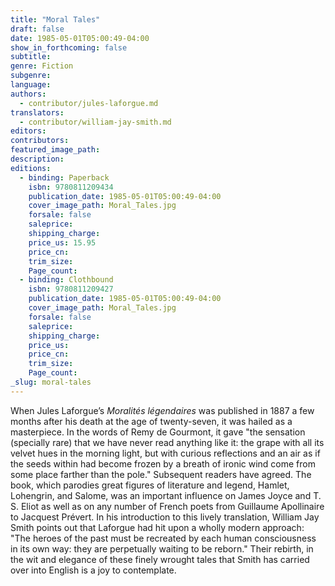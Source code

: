 ```yaml
---
title: "Moral Tales"
draft: false
date: 1985-05-01T05:00:49-04:00
show_in_forthcoming: false
subtitle:
genre: Fiction
subgenre:
language:
authors:
  - contributor/jules-laforgue.md
translators:
  - contributor/william-jay-smith.md
editors:
contributors:
featured_image_path:
description:
editions:
  - binding: Paperback
    isbn: 9780811209434
    publication_date: 1985-05-01T05:00:49-04:00
    cover_image_path: Moral_Tales.jpg
    forsale: false
    saleprice:
    shipping_charge:
    price_us: 15.95
    price_cn:
    trim_size:
    Page_count:
  - binding: Clothbound
    isbn: 9780811209427
    publication_date: 1985-05-01T05:00:49-04:00
    cover_image_path: Moral_Tales.jpg
    forsale: false
    saleprice:
    shipping_charge:
    price_us:
    price_cn:
    trim_size:
    Page_count:
_slug: moral-tales
---
```


When Jules Laforgue’s _Moralités légendaires_ was published in 1887 a few months after his death at the age of twenty-seven, it was hailed as a masterpiece. In the words of Remy de Gourmont, it gave "the sensation (specially rare) that we have never read anything like it: the grape with all its velvet hues in the morning light, but with curious reflections and an air as if the seeds within had become frozen by a breath of ironic wind come from some place farther than the pole." Subsequent readers have agreed. The book, which parodies great figures of literature and legend, Hamlet, Lohengrin, and Salome, was an important influence on James Joyce and T. S. Eliot as well as on any number of French poets from Guillaume Apollinaire to Jacquest Prévert. In his introduction to this lively translation, William Jay Smith points out that Laforgue had hit upon a wholly modern approach: "The heroes of the past must be recreated by each human consciousness in its own way: they are perpetually waiting to be reborn." Their rebirth, in the wit and elegance of these finely wrought tales that Smith has carried over into English is a joy to contemplate.


